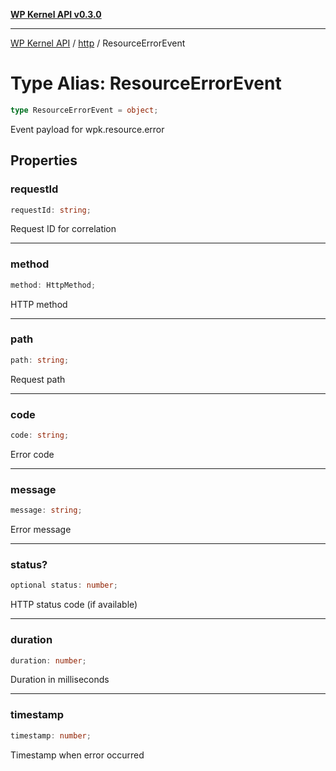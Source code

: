[**WP Kernel API v0.3.0**](../../README.md)

---

[WP Kernel API](../../README.md) / [http](../README.md) / ResourceErrorEvent

# Type Alias: ResourceErrorEvent

```ts
type ResourceErrorEvent = object;
```

Event payload for wpk.resource.error

## Properties

### requestId

```ts
requestId: string;
```

Request ID for correlation

---

### method

```ts
method: HttpMethod;
```

HTTP method

---

### path

```ts
path: string;
```

Request path

---

### code

```ts
code: string;
```

Error code

---

### message

```ts
message: string;
```

Error message

---

### status?

```ts
optional status: number;
```

HTTP status code (if available)

---

### duration

```ts
duration: number;
```

Duration in milliseconds

---

### timestamp

```ts
timestamp: number;
```

Timestamp when error occurred
